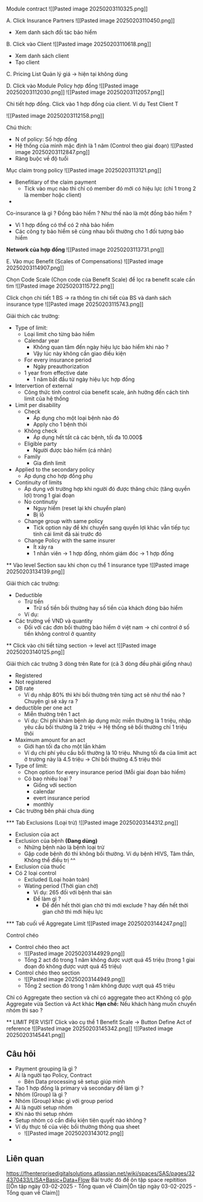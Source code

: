 
Module contract
![[Pasted image 20250203110325.png]]

A. Click Insurance Partners
![[Pasted image 20250203110450.png]]
+ Xem danh sách đối tác bảo hiểm

B. Click vào Client
![[Pasted image 20250203110618.png]]
+ Xem danh sách client
+ Tạo client

C. Pricing List 
Quản lý giá -> hiện tại không dùng

D. Click vào Module Policy hợp đồng
![[Pasted image 20250203112030.png]]
![[Pasted image 20250203112057.png]]

Chi tiết hợp đồng. Click vào 1 hợp đồng của client. Ví dụ Test Client T

![[Pasted image 20250203112158.png]]

Chú thích:
+ N of policy: Số hợp đồng
+ Hệ thống của mình mặc định là 1 năm (Control theo giai đoạn)
![[Pasted image 20250203112847.png]]
+ Ràng buộc về độ tuổi

Mục claim trong policy
![[Pasted image 20250203113121.png]]

+ Benefitiary of the claim payment
	+ Tick vào mục nào thì chỉ có member đó mới có hiệu lực (chỉ 1 trong 2 là member hoặc client)
+ 
Co-insurance là gì ? Đồng bảo hiểm ? Như thế nào là một đồng bảo hiểm ?
+ Vì 1 hợp đồng có thể có 2 nhà bảo hiểm 
+ Các công ty bảo hiểm sẽ cùng nhau bồi thường cho 1 đối tượng bảo hiểm

**Network của hợp đồng**
![[Pasted image 20250203113731.png]]

E. Vào mục Benefit (Scales of Compensations)
![[Pasted image 20250203114907.png]]

Chọn Code Scale (Chọn code của Benefit Scale) để lọc ra benefit scale cần tìm
![[Pasted image 20250203115722.png]]

Click chọn chi tiết 1 BS -> ra thông tin chi tiết của BS và danh sách insurance type
![[Pasted image 20250203115743.png]]

Giải thích các trường:
+ Type of limit:
	+ Loại limit cho từng bảo hiểm
	+ Calendar year
		+ Không quan tâm đến ngày hiệu lực bảo hiểm khi nào ?
		+ Vậy lúc này không cần giao điều kiện
	+ For every insurance period
		+ Ngày preauthorization
	+ 1 year from effective date
		+ 1 năm bắt đầu từ ngày hiệu lực hợp đồng
+ Intervertion of external
	+ Công thức tính control của benefit scale, ảnh hưởng đến cách tính limit của hệ thống
+ Limit per disability
	+ Check
		+ Áp dụng cho một loại bệnh nào đó
		+ Apply cho 1 bệnh thôi
	+ Không check
		+ Áp dụng hết tất cả các bệnh, tối đa 10.000$
	+ Eligible party
		+ Người được bảo hiểm (cá nhân)
	+ Family
		+ Gia đình limit
+ Applied to the secondary policy
	+ Áp dụng cho hợp đồng phụ
+ Continuity of limits
	+ Áp dụng với trường hợp khi người đó được thăng chức (tăng quyền lợi) trong 1 giai đoạn
	+ No continutiy
		+ Nguy hiểm (reset lại khi chuyển plan)
		+ Bị lỗ
	+ Change group with same policy
		+ Tick option này để khi chuyển sang quyền lợi khác vẫn tiếp tục tính cái limit đã sài trước đó
	+ Change Policy with the same insurer
		+ Ít xảy ra
		+ 1 nhân viên -> 1 hợp đồng, nhóm giám đóc -> 1 hợp đồng

** Vào level Section sau khi chọn cụ thể 1 insurance type
![[Pasted image 20250203134139.png]]

Giải thích các trường:
+ Deductible
	+ Trừ tiền
		+ Trừ số tiền bồi thường hay số tiền của khách đóng bảo hiểm
	+ Ví dụ: 
+ Các trường về VND và quantity
	+ Đối với các đơn bồi thường bảo hiểm ở việt nam -> chỉ control ở số tiền không control ở quantity

** Click vào chi tiết từng section -> level act
![[Pasted image 20250203140125.png]]

Giải thích các trường
3 dòng trên Rate for (cả 3 dòng đều phải giống nhau)
+ Registered
+ Not registered
+ DB rate
	+ Ví dụ nhập 80% thì khi bồi thường trên từng act sẽ như thế nào ? Chuyện gì sẽ xảy ra ?
+ deductible per one act
	+ Miễn thường trên 1 act
	+ Ví dụ: Chi phí khám bệnh áp dụng mức miễn thường là 1 triệu, nhập yêu cầu bồi thường là 2 triệu -> Hệ thống sẽ bồi thường chỉ 1 triệu thôi
+ Maximum amount for an act
	+ Giới hạn tối đa cho một lần khám
	+ Ví dụ chi phí yêu cầu bồi thường là 10 triệu. Nhưng tối đa của limit act ở trường này là 4.5 triệu -> Chỉ bồi thường 4.5 triệu thôi
+ Type of limit:
	+ Chọn option for every insurance period (Mỗi giai đoạn bảo hiểm)
	+ Có bao nhiêu loại ?
		+ Giống với section
		+ calendar
		+ evert insurance period
		+ monthly
+ Các trường bên phải chưa dùng

*** Tab Exclusions (Loại trừ)
![[Pasted image 20250203144312.png]]
+ Exclusion của act
+ Exclusion của bệnh **(Đang dùng)**
	+ Những bệnh nào là bệnh loại trừ
	+ Gặp code bệnh đó thì không bồi thường. Ví dụ bệnh HIVS, Tâm thần, Không thể điều trị ^^
+ Exclusion của thuốc
+ Có 2 loại control 
	+ Excluded (Loại hoàn toàn)
	+ Wating period (Thời gian chờ)
		+ Ví dụ: 265 đối với bệnh thai sản
		+ Để làm gì ?
			+ Để đến hết thời gian chờ thì mới exclude ? hay đến hết thời gian chờ thì mới hiệu lực

*** Tab cuối về Aggregate Limit
![[Pasted image 20250203144247.png]]

Control chéo

+ Control chéo theo act
	+ ![[Pasted image 20250203144929.png]]
	+ Tổng 2 act đó trong 1 năm không được vượt quá 45 triệu (trong 1 giai đoạn đó không được vượt quá 45 triệu)
+ Control chéo theo section
	+ ![[Pasted image 20250203144949.png]]
	+ Tổng 2 section đó trong 1 năm không được vượt quá 45 triệu

Chỉ có Aggregate theo section và chỉ có aggregate theo act
Không có gộp Aggregate vừa Section và Act khác
**Hạn chế:** Nếu khách hàng muốn chuyển nhóm thì sao ?

** LIMIT PER VISIT
Click vào cụ thể 1 Benefit Scale -> Button Define Act of reference
![[Pasted image 20250203145342.png]]
![[Pasted image 20250203145441.png]]



## Câu hỏi

+ Payment grouping là gì ?
+ Ai là người tạo Policy, Contract
	+ Bên Data processing sẽ setup giúp mình
+ Tạo 1 hợp đồng là primary và secondary để làm gì ?
+ Nhóm (Group) là gì ?
+ Nhóm (Group) khác gì với group period
+ Ai là người setup nhóm
+ Khi nào thì setup nhóm
+ Setup nhóm có cần điều kiện tiên quyết nào không ?
+ Ví dụ thực tế của việc bồi thường thông qua sheet
	+ ![[Pasted image 20250203143012.png]]
+ 
## Liên quan

https://fhenterprisedigitalsolutions.atlassian.net/wiki/spaces/SAS/pages/324370433/LISA+Basic+Data+Flow
Bài trước đó để ôn tập space repitition
[[Ôn tập ngày 03-02-2025 - Tổng quan về Claim|Ôn tập ngày 03-02-2025 - Tổng quan về Claim]]